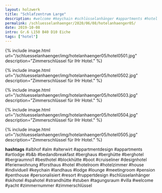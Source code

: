 ```yaml
---
layout: holzwerk
title: "Schlafzentrum Large"
description: #welcome #keychain #schlüsselanhänger #appartments #hotel #albhof #designhotel #hotelroom #resort #besthotel #ferienwohnung #pension #skihotel #spahotel #villa #lounge #penthouse #strandhütte #berghütte #blockhütte #lodge #b&b #forsthaus #berghaus #artlodge #alm #stuben #landhaus #alterwirt #bedandbreakfast #house #yacht #boot #cruiseliner #hotelzimmer #zimmerschlüssel #zimmernummer #appartmentdesign #individuell #personalisiert #ruppertdesign
permalink: /schluesselanhaenger/2020/06/08/hotelanhaenger05/
date: 2019-10-08
intro: Gr.6 L150 B40 D10 Eiche 
tags: ["hotel"]
---
```



{% include image.html url="/schluesselanhaenger/img/hotelanhaenger05/hotel0501.jpg" description="Zimmerschlüssel für IHr Hotel." %}

{% include image.html url="/schluesselanhaenger/img/hotelanhaenger05/hotel0502.jpg" description="Zimmerschlüssel für IHr Hotel." %}

{% include image.html url="/schluesselanhaenger/img/hotelanhaenger05/hotel0503.jpg" description="Zimmerschlüssel für IHr Hotel." %}

{% include image.html url="/schluesselanhaenger/img/hotelanhaenger05/hotel0504.jpg" description="Zimmerschlüssel für IHr Hotel." %}

{% include image.html url="/schluesselanhaenger/img/hotelanhaenger05/hotel0505.jpg" description="Zimmerschlüssel für IHr Hotel." %}

**hashtags**
#albhof
#alm
#alterwirt
#appartmentdesign
#appartments
#artlodge
#b&b
#bedandbreakfast
#berghaus
#berghütte
#berghotel
#bergraumno1
#besthotel
#blockhütte
#boot
#cruiseliner
#designhotel
#ferienwohnung
#forsthaus
#hotel
#hotelroom
#hotelzimmer
#house
#individuell
#keychain
#landhaus
#lodge
#lounge
#meetingroom
#pension
#penthouse
#personalisiert
#resort
#ruppertdesign
#schlüsselanhänger
#skihotel
#spahotel
#strandhütte
#stuben
#tagungsraum
#villa
#welcome
#yacht
#zimmernummer
#zimmerschlüssel

